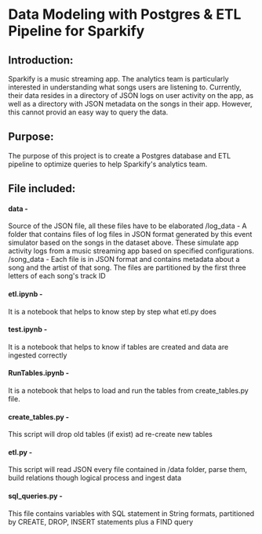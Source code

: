 # Data Modeling with Postgres & ETL Pipeline for Sparkify

## Introduction:
Sparkify is a music streaming app. The analytics team is particularly interested in understanding what songs users are listening to. Currently, their data resides in a directory of JSON logs on user activity on the app, as well as a directory with JSON metadata on the songs in their app. However, this cannot provid an easy way to query the data.

## Purpose: 
The purpose of this project is to create a Postgres database and ETL pipeline to optimize queries to help Sparkify's analytics team.

## File included: 
#### data - 
Source of the JSON file, all these files have to be elaborated
      /log_data - A folder that contains files of log files in JSON format generated by this event simulator based on the songs in the dataset above. These simulate app                   activity logs from a music streaming app based on specified configurations.
      /song_data - Each file is in JSON format and contains metadata about a song and the artist of that song. The files are partitioned by the first three letters of                     each song's track ID
    
#### etl.ipynb - 
It is a notebook that helps to know step by step what etl.py does

#### test.ipynb - 
It is a notebook that helps to know if tables are created and data are ingested correctly

#### RunTables.ipynb - 
It is a notebook that helps to load and run the tables from create_tables.py file. 

#### create_tables.py - 
This script will drop old tables (if exist) ad re-create new tables

#### etl.py -
This script will read JSON every file contained in /data folder, parse them, build relations though logical process and ingest data

#### sql_queries.py - 
This file contains variables with SQL statement in String formats, partitioned by CREATE, DROP, INSERT statements plus a FIND query


